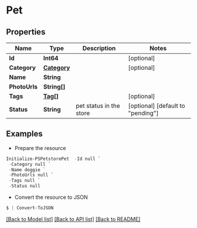 # Pet
## Properties

Name | Type | Description | Notes
------------ | ------------- | ------------- | -------------
**Id** | **Int64** |  | [optional] 
**Category** | [**Category**](Category.md) |  | [optional] 
**Name** | **String** |  | 
**PhotoUrls** | **String[]** |  | 
**Tags** | [**Tag[]**](Tag.md) |  | [optional] 
**Status** | **String** | pet status in the store | [optional] [default to "pending"]

## Examples

- Prepare the resource
```powershell
Initialize-PSPetstorePet  -Id null `
 -Category null `
 -Name doggie `
 -PhotoUrls null `
 -Tags null `
 -Status null
```

- Convert the resource to JSON
```powershell
$ | Convert-ToJSON
```

[[Back to Model list]](../README.md#documentation-for-models) [[Back to API list]](../README.md#documentation-for-api-endpoints) [[Back to README]](../README.md)

